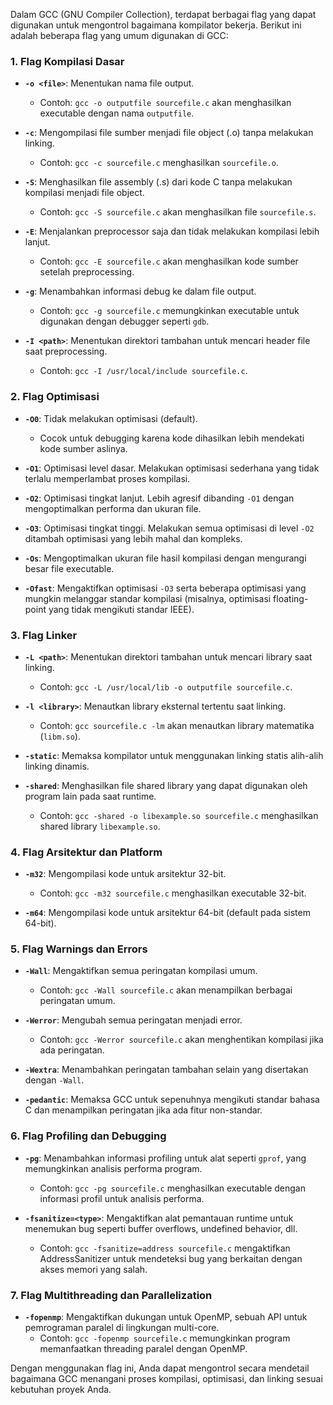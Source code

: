 Dalam GCC (GNU Compiler Collection), terdapat berbagai flag yang dapat digunakan untuk mengontrol bagaimana kompilator bekerja. Berikut ini adalah beberapa flag yang umum digunakan di GCC:

### 1. **Flag Kompilasi Dasar**
- **`-o <file>`**: Menentukan nama file output.
  - Contoh: `gcc -o outputfile sourcefile.c` akan menghasilkan executable dengan nama `outputfile`.
  
- **`-c`**: Mengompilasi file sumber menjadi file object (.o) tanpa melakukan linking.
  - Contoh: `gcc -c sourcefile.c` menghasilkan `sourcefile.o`.

- **`-S`**: Menghasilkan file assembly (.s) dari kode C tanpa melakukan kompilasi menjadi file object.
  - Contoh: `gcc -S sourcefile.c` akan menghasilkan file `sourcefile.s`.

- **`-E`**: Menjalankan preprocessor saja dan tidak melakukan kompilasi lebih lanjut.
  - Contoh: `gcc -E sourcefile.c` akan menghasilkan kode sumber setelah preprocessing.

- **`-g`**: Menambahkan informasi debug ke dalam file output.
  - Contoh: `gcc -g sourcefile.c` memungkinkan executable untuk digunakan dengan debugger seperti `gdb`.

- **`-I <path>`**: Menentukan direktori tambahan untuk mencari header file saat preprocessing.
  - Contoh: `gcc -I /usr/local/include sourcefile.c`.

### 2. **Flag Optimisasi**
- **`-O0`**: Tidak melakukan optimisasi (default).
  - Cocok untuk debugging karena kode dihasilkan lebih mendekati kode sumber aslinya.
  
- **`-O1`**: Optimisasi level dasar. Melakukan optimisasi sederhana yang tidak terlalu memperlambat proses kompilasi.
  
- **`-O2`**: Optimisasi tingkat lanjut. Lebih agresif dibanding `-O1` dengan mengoptimalkan performa dan ukuran file.
  
- **`-O3`**: Optimisasi tingkat tinggi. Melakukan semua optimisasi di level `-O2` ditambah optimisasi yang lebih mahal dan kompleks.

- **`-Os`**: Mengoptimalkan ukuran file hasil kompilasi dengan mengurangi besar file executable.

- **`-Ofast`**: Mengaktifkan optimisasi `-O3` serta beberapa optimisasi yang mungkin melanggar standar kompilasi (misalnya, optimisasi floating-point yang tidak mengikuti standar IEEE).

### 3. **Flag Linker**
- **`-L <path>`**: Menentukan direktori tambahan untuk mencari library saat linking.
  - Contoh: `gcc -L /usr/local/lib -o outputfile sourcefile.c`.

- **`-l <library>`**: Menautkan library eksternal tertentu saat linking.
  - Contoh: `gcc sourcefile.c -lm` akan menautkan library matematika (`libm.so`).
  
- **`-static`**: Memaksa kompilator untuk menggunakan linking statis alih-alih linking dinamis.

- **`-shared`**: Menghasilkan file shared library yang dapat digunakan oleh program lain pada saat runtime.
  - Contoh: `gcc -shared -o libexample.so sourcefile.c` menghasilkan shared library `libexample.so`.

### 4. **Flag Arsitektur dan Platform**
- **`-m32`**: Mengompilasi kode untuk arsitektur 32-bit.
  - Contoh: `gcc -m32 sourcefile.c` menghasilkan executable 32-bit.

- **`-m64`**: Mengompilasi kode untuk arsitektur 64-bit (default pada sistem 64-bit).

### 5. **Flag Warnings dan Errors**
- **`-Wall`**: Mengaktifkan semua peringatan kompilasi umum.
  - Contoh: `gcc -Wall sourcefile.c` akan menampilkan berbagai peringatan umum.

- **`-Werror`**: Mengubah semua peringatan menjadi error.
  - Contoh: `gcc -Werror sourcefile.c` akan menghentikan kompilasi jika ada peringatan.

- **`-Wextra`**: Menambahkan peringatan tambahan selain yang disertakan dengan `-Wall`.
  
- **`-pedantic`**: Memaksa GCC untuk sepenuhnya mengikuti standar bahasa C dan menampilkan peringatan jika ada fitur non-standar.

### 6. **Flag Profiling dan Debugging**
- **`-pg`**: Menambahkan informasi profiling untuk alat seperti `gprof`, yang memungkinkan analisis performa program.
  - Contoh: `gcc -pg sourcefile.c` menghasilkan executable dengan informasi profil untuk analisis performa.

- **`-fsanitize=<type>`**: Mengaktifkan alat pemantauan runtime untuk menemukan bug seperti buffer overflows, undefined behavior, dll.
  - Contoh: `gcc -fsanitize=address sourcefile.c` mengaktifkan AddressSanitizer untuk mendeteksi bug yang berkaitan dengan akses memori yang salah.

### 7. **Flag Multithreading dan Parallelization**
- **`-fopenmp`**: Mengaktifkan dukungan untuk OpenMP, sebuah API untuk pemrograman paralel di lingkungan multi-core.
  - Contoh: `gcc -fopenmp sourcefile.c` memungkinkan program memanfaatkan threading paralel dengan OpenMP.

Dengan menggunakan flag ini, Anda dapat mengontrol secara mendetail bagaimana GCC menangani proses kompilasi, optimisasi, dan linking sesuai kebutuhan proyek Anda.